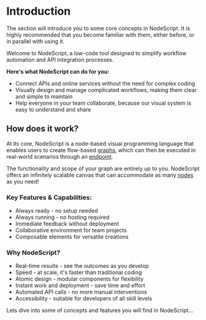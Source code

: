 # Introduction

The section will introduce you to some core concepts in NodeScript. It is highly recommended that you become familiar with them, either before, or in parallel with using it.

Welcome to NodeScript, a low-code tool designed to simplify workflow automation and API integration processes.

**Here's what NodeScript can do for you:**

- Connect APIs and online services without the need for complex coding
- Visually design and manage complicated workflows, making them clear and simple to maintain
- Help everyone in your team collaborate, because our visual system is easy to understand and share

## How does it work?

At its core, NodeScript is a node-based visual programming language that enables users to create flow-based [graphs](./graphs.md), which can then be executed in real-world scenarios through an [endpoint](./endpoints.md).

The functionality and scope of your graph are entirely up to you. NodeScript offers an infinitely scalable canvas that can accommodate as many [nodes](nodes.md) as you need!

### Key Features & Capabilities: ###

- Always ready - no setup needed
- Always running - no hosting required
- Immediate feedback without deployment
- Collaborative environment for team projects
- Composable elements for versatile creations

### Why NodeScript? ###

- Real-time results - see the outcomes as you develop
- Speed - at scale, it's faster than traditional coding
- Atomic design - modular components for flexibility
- Instant work and deployment - save time and effort
- Automated API calls - no more manual interventions
- Accessibility - suitable for developers of all skill levels

Lets dive into some of concepts and features you will find in NodeScript...